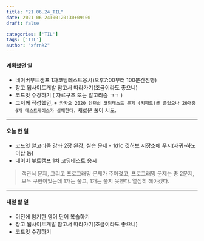 ```yaml
---
title: "21.06.24_TIL"
date: 2021-06-24T00:20:30+09:00
draft: false

categories: ['TIL']
tags: ['TIL']
author: "xfrnk2"
---
```

#### 계획했던 일
+ 네이버부트캠프 1차코딩테스트응시(오후7:00부터 100분간진행)
+ 장고 웹사이트개발 참고서 따라가기(조금이라도 좋으니)
+ 코드잇 수강하기 ( 자료구조 또는 알고리즘 ㄱㄱ )
+ 그저께 작성했던, `+ 카카오 2020 인턴쉽 코딩테스트 문제 (키패드)를 풀었으나 20개중 6개 테스트케이스가 실패한다.` 새로운 풀이 시도.

---
#### 오늘 한 일
+ 코드잇 알고리즘 강좌 2장 완강, 실습 문제 - 1d1c 깃허브 저장소에 푸시(재귀-하노이탑 등)
+ 네이버 부트캠프 1차 코딩테스트 응시
> 객관식 문제, 그리고 프로그래밍 문제가 주어졌고, 프로그래밍 문제는 총 2문제, 모두 구현이었는데 1개는 풀고, 1개는 풀지 못했다. 열심히 해야겠다.

---
#### 내일 할 일 
+ 이전에 암기한 영어 단어 복습하기
+ 장고 웹사이트개발 참고서 따라가기(조금이라도 좋으니)
+ 코드잇 수강하기
